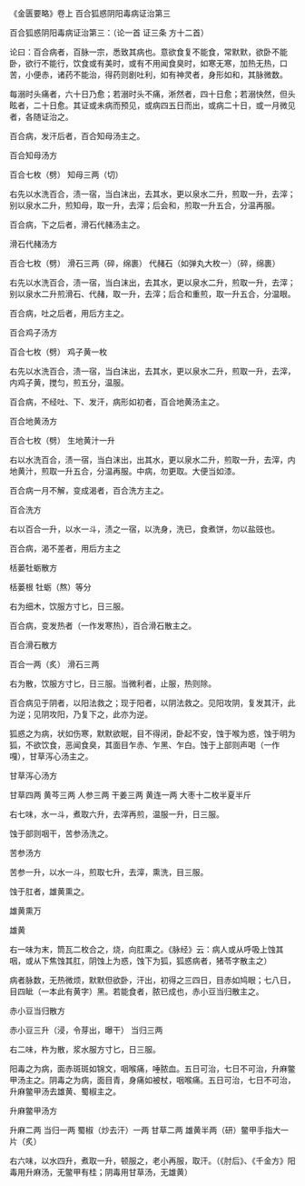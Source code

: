 《金匮要略》卷上 百合狐惑阴阳毒病证治第三

百合狐惑阴阳毒病证治第三：（论一首 证三条 方十二首）

论曰：百合病者，百脉一宗，悉致其病也。意欲食复不能食，常默默，欲卧不能卧，欲行不能行，饮食或有美时，或有不用闻食臭时，如寒无寒，加热无热，口苦，小便赤，诸药不能治，得药则剧吐利，如有神灵者，身形如和，其脉微数。

每溺时头痛者，六十日乃愈；若溺时头不痛，淅然者，四十日愈；若溺快然，但头眩者，二十日愈。其证或未病而预见，或病四五日而出，或病二十日，或一月微见者，各随证治之。

百合病，发汗后者，百合知母汤主之。

百合知母汤方

百合七枚（劈） 知母三两（切）

右先以水洗百合，渍一宿，当白沫出，去其水，更以泉水二升，煎取一升，去滓；别以泉水二升，煎知母，取一升，去滓；后会和，煎取一升五合，分温再服。

百合病，下之后者，滑石代赭汤主之。

滑石代赭汤方

百合七枚（劈） 滑石三两（碎，绵裹） 代赭石（如弹丸大枚一）（碎，绵裹）

右先以水洗百合，渍一宿，当白沫出，去其水，更以泉水二升，煎取一升，去滓；别以泉水二升煎滑石、代赭，取一升，去滓；后合和重煎，取一升五合，分温眼。

百合病，吐之后者，用后方主之。

百合鸡子汤方

百合七枚（劈） 鸡子黄一枚

右先以水洗百合，渍一宿，当白沫出，去其水，更以泉水二升，煎取一升，去滓，内鸡子黄，搅匀，煎五分，温服。

百合病，不经吐、下、发汗，病形如初者，百合地黄汤主之。

百合地黄汤方

百合七枚（劈） 生地黄汁一升

右以水洗百合，渍一宿，当白沫出，出其水，更以泉水二升，煎取一升，去滓，内地黄汁，煎取一升五合，分温再服。中病，勿更取。大便当如漆。

百合病一月不解，变成渴者，百合洗方主之。

百合洗方

右以百合一升，以水一斗，渍之一宿，以洗身，洗已，食煮饼，勿以盐豉也。

百合病，渴不差者，用后方主之

栝蒌牡蛎散方

栝蒌根 牡蛎（熬）等分

右为细木，饮服方寸匕，日三服。

百合病，变发热者（一作发寒热），百合滑石散主之。

百合滑石散方

百合一两（炙） 滑石三两

右为散，饮服方寸匕，日三服。当微利者，止服，热则除。

百合病见于阴者，以阳法救之；现于阳者，以阴法救之。见阳攻阴，复发其汗，此为逆；见阴攻阳，乃复下之，此亦为逆。

狐惑之为病，状如伤寒，默默欲眠，目不得闭，卧起不安，蚀于喉为惑，蚀于明为狐，不欲饮食，恶闻食臭，其面目乍赤、乍黑、乍白。蚀于上部则声喝（一作嘎），甘草泻心汤主之。

甘草泻心汤方

甘草四两 黄芩三两 人参三两 干姜三两 黄连一两 大枣十二枚半夏半斤

右七味，水一斗，煮取六升，去滓再煎，温服一升，日三服。

蚀于部则咽干，苦参汤洗之。

苦参汤方

苦参一升，以水一斗，煎取七升，去滓，熏洗，目三服。

蚀于肛者，雄黄熏之。

雄黄熏万

雄黄

右一味为末，筒瓦二枚合之，烧，向肛熏之。《脉经》云：病人或从呼吸上蚀其咽，或从下焦蚀其肛，阴蚀上为惑，蚀下为狐，狐惑病者，猪苓字散主之）

病者脉数，无热微烦，默默但欲卧，汗出，初得之三四日，目赤如鸠眼；七八日，目四眦（一本此有黄字）黑。若能食者，脓已成也，赤小豆当归散主之。

赤小豆当归散方

赤小豆三升（浸，令芽出，曝干） 当归三两

右二味，杵为散，浆水服方寸匕，日三服。

阳毒之为病，面赤斑斑如锦文，咽喉痛，唾脓血。五日可治，七日不可治，升麻鳖甲汤主之。阴毒之为病，面目青，身痛如被杖，咽喉痛。五日可治，七日不可治，升麻鳖甲汤去雄黄、蜀椒主之。

升麻鳖甲汤方

升麻二两 当归一两 蜀椒（炒去汗）一两 甘草二两 雄黄半两（研）鳖甲手指大一片（炙）

右六味，以水四升，煮取一升，顿服之，老小再服，取汗。（《肘后》、《千金方》阳毒用升麻汤，无鳖甲有桂；阴毒用甘草汤，无雄黄）

